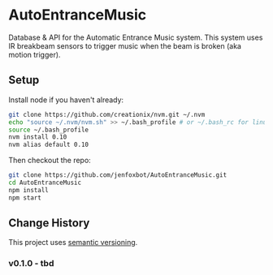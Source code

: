 # AutoEntranceMusic
Database & API for the Automatic Entrance Music system.
This system uses IR breakbeam sensors to trigger music when the beam is broken (aka motion trigger).

## Setup
Install node if you haven't already:

```bash
git clone https://github.com/creationix/nvm.git ~/.nvm
echo "source ~/.nvm/nvm.sh" >> ~/.bash_profile # or ~/.bash_rc for linux
source ~/.bash_profile
nvm install 0.10
nvm alias default 0.10
```

Then checkout the repo:

```bash
git clone https://github.com/jenfoxbot/AutoEntranceMusic.git
cd AutoEntranceMusic
npm install
npm start
```

## Change History

This project uses [semantic versioning](http://semver.org/).

### v0.1.0 - tbd



